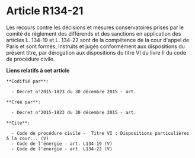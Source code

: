 # Article R134-21

Les recours contre les décisions et mesures conservatoires prises par le comité de règlement des différends et des sanctions
en application des articles L. 134-19 et L. 134-22 sont de la compétence de la cour d'appel de Paris et sont formés,
instruits et jugés conformément aux dispositions du présent titre, par dérogation aux dispositions du titre VI du livre II du
code de procédure civile.

**Liens relatifs à cet article**

	**Codifié par**:

	  - Décret n°2015-1823 du 30 décembre 2015 - art.

	**Créé par**:

	  - Décret n°2015-1823 du 30 décembre 2015 - art.

	**Cite**:

	  - Code de procédure civile -  Titre VI : Dispositions particulières à la cour... (V)
	  - Code de l'énergie - art. L134-19 (V)
	  - Code de l'énergie - art. L134-22 (V)
